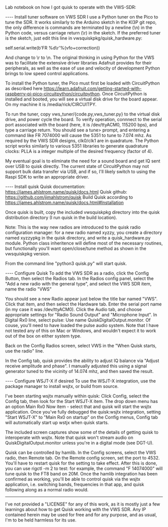 Lab notebook on how I got quisk to operate with the VWS-SDR:

---- Install tuner software on VWS SDR
I use a Python tuner on the Pico to tune the SDR.  It works similarly to the Arduino sketch in the
KI3P git repo, the only difference is commands are terminated by a newline (\n) in the Python
code, versus carriage return (\r) in the sketch.  If the preferred tuner is the sketch, just
edit this line in vwsquiskpkg/quisk_hardware.py:

   self.serial.write(b'FR %d\r'%(vfo+correction))

And change to \r to \n.  The original thinking in using Python for the VWS was to facilitate the
extensive driver libraries Adafruit provides for their peripherals, as well as the ease of use
and velocity of development Python brings to low speed control applications.

To install the Python tuner, the Pico must first be loaded with CircuitPython as described
here https://learn.adafruit.com/getting-started-with-raspberry-pi-pico-circuitpython/circuitpython.
Once CircuitPython is installed and booted, you will see a virtual disk drive for the board
appear.  On my machine it is /media/rick/CIRCUITPY.

To run the tuner, copy vws_tuner/{code.py,vws_tuner.py}
to the virtual disk drive, and power cycle the board.  To verify operation, connnect to the
serial port associated with the board (here, it is /dev/ttyACM0, 115200 bps), and type a
carriage return.  You should see a tune> prompt, and entering a command like FR 7074000
will cause the 5351 to tune to 7.074 mhz.  As required by the VWS SDR designs, clk0/clk1
are in quadrature.  The Python script works similarly to various 5351 libraries to generate
quadrature clocks: PLLA is a integer multiple of the desired frequency (factor of 4).

My eventual goal is to eliminate the need for a sound board and get IQ sent over USB to quisk
directly.  The current state of CircuitPython may not support bulk data transfer via USB, and
if so, I'll likely switch to using the Raspi SDK to write an appropriate driver.

---- Install quisk
Quisk documentation:  https://james.ahlstrom.name/quisk/docs.html
Quisk github: https://github.com/jimahlstrom/quisk
Build Quisk according to https://james.ahlstrom.name/quisk/docs.html#Installation

Once quisk is built, copy the included vwsquiskpkg directory into the quisk distribution directory (I run
quisk in the build location).

Note: This is the way new radios are introduced to the quisk radio configuration manager: for a new radio
named xyzzy, you create a directory named xyzzypkg in the quisk directory, and write a quisk_hardware.py
module.  Python class inheritence will define most of the necessary routines, but functionally you'll want
open/close/tune method as shown in the vwsquiskpkg version.

From the command line "python3 quisk.py" will start quisk.

---- Configure Quisk
To add the VWS SDR as a radio, click the Config Button, then select the Radios tab.
In the Radios config panel, select the "Add a new radio with the general type", and select the VWS SDR item,
name the radio "VWS"

You should see a new Radio appear just below the title bar named "VWS".  Click that item,
and then select the Hardware tab.  Enter the serial port name (in my case it was /dev/ttyACM0).
Click the Audio tab, and choose appropriate settings for "Radio Sound Output" and "Microphone
Input".  In Digital Rx0 line, select pulse: Use name QuiskDigitalOutput.monitor.  Of couse,
you'll need to have loaded the pulse audio system.  Note that I have not tested any of this
on Mac or Windows, and wouldn't expect it to work out of the box on either system type.

Back on the Config Radios screen, select VWS in the "When Quisk starts, use the radio" line.

In the Config tab, quisk provides the ability to adjust IQ balance via "Adjust receive amplitude
and phase".  I manually adjusted this using a signal generator tuned to the vicinity of 14.074 mhz,
and then saved the result.

---- Configure WSJT-X if desired
To use the WSJT-X integration, use the package manager to install wsjtx, or build from source.

I've been starting wsjtx manually within quisk: Click Config, select the Config tab, then look for the
Start WSJT-X item.  The drop down menu has an option Main Rx0 Now item - select that and
quisk will start the wsjtx application.  Once you've fully debugged the quisk:wsjtx integration,
setting "Start WSJT-X" to "Main Rx0 on startup" on the Config menus, Config tab will automatically
start up wstjx when quisk starts.

The included screen captures show some of the details of getting quisk to interoperate with
wsjtx.  Note that quisk won't stream audio on QuiskDigitalOutput.monitor unless you're
in a digital mode (see DGT-U).

Quisk can be controlled by hamlib.  In the Config screens, select the VWS radio, then
Remote tab.  On the Remote config screen, set the port to 4532.  You'll have to restart
quisk for the setting to take effect.  After this is done, you can use rigctl -m 2 to
test: for example, the command "F 14074000" will tune quisk to the FT8 band on 20M.  Once
the hamlib integration has been confirmed as working, you'll be able to control quisk
via the wsjtx application, i.e. switching bands, frequencies in that app, and quisk following
along as a normal radio would.

----
I've not provided a "LICENSE" for any of this work, as it is mostly just a few learnings about
how to get Quisk working with the VWS SDR.  Any IP contained herein may be used for free and
for any purpose, and as usual, I'm to be held harmless for its use.




